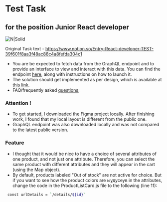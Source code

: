 # Test Task
## for the position Junior React developer
![N|Solid](https://cutt.ly/tGfawWZ)

Original Task text - https://www.notion.so/Entry-React-developer-TEST-39f601f8aa3f48ac88c4a8fefda304c1

- You are be expected to fetch data from the GraphQL endpoint and to provide an interface to view and interact with this data. You can find the endpoint [here](https://github.com/scandiweb/junior-react-endpoint), along with instructions on how to launch it.
- The solution should get implemented as per design, which is available at [this link](https://www.figma.com/file/MSyCAqVy1UgNap0pvqH6H3/Junior-Frontend-Test-Designs-Public?node-id=0%3A1).
- FAQ/frequently asked [questions](https://www.notion.so/00e72f0844a344dda28e19855d2fc34a);

### Attention !

- To get started, I downloaded the Figma project locally. After finishing work, I found that my local layout is different from the public one.
- GraphQL endpoint was also downloaded locally and was not compared to the latest public version.

### Feature

- I thought that it would be nice to have a choice of several attributes of one product, and not just one attribute. Therefore, you can select the same product with different attributes and they will appear in the cart (using the Map object).
- By default, products labeled "Out of stock" are not active for choice. But if you want to see how the product colors are ыудусеув in the attributes, change the code in the ProductListCard.js file to the following (line 11):
```sh
 const urlDetails = `/details/${id}`
```
